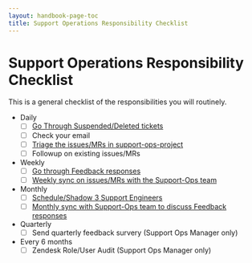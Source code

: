 ```yaml
---
layout: handbook-page-toc
title: Support Operations Responsibility Checklist
---
```


# Support Operations Responsibility Checklist

This is a general checklist of the responsibilities you will routinely.

* Daily
  * [ ] [Go Through Suspended/Deleted tickets](zendesk.html#suspended-and-deleted-tickets)
  * [ ] Check your email
  * [ ] [Triage the issues/MRs in support-ops-project](gitlab.html#triage)
  * [ ] Followup on existing issues/MRs
* Weekly
  * [ ] [Go through Feedback responses](index.html#reviewing-feedback)
  * [ ] [Weekly sync on issues/MRs with the Support-Ops team](index.html#weekly-sync)
* Monthly
  * [ ] [Schedule/Shadow 3 Support Engineers](index.html#support-shadowing)
  * [ ] [Monthly sync with Support-Ops team to discuss Feedback responses](index.html#monthly-sync)
* Quarterly
  * [ ] Send quarterly feedback survery (Support Ops Manager only)
* Every 6 months
  * [ ] Zendesk Role/User Audit (Support Ops Manager only)
